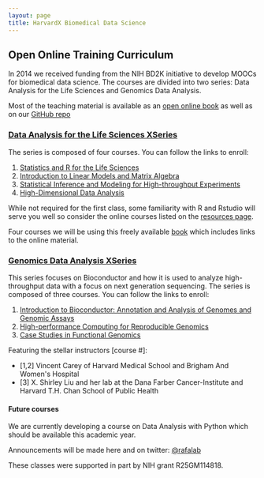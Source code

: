 ```yaml
---
layout: page
title: HarvardX Biomedical Data Science
---
```


## Open Online Training Curriculum 

In 2014 we received funding from the NIH BD2K initiative to develop
MOOCs for biomedical data science. The courses are divided into two series: Data Analysis for the Life Sciences and Genomics Data Analysis. 

Most of the teaching material is available as an [open online book](http://genomicsclass.github.io/book/) as well as on our [GitHub repo](https://github.com/genomicsclass/labs)

### [Data Analysis for the Life Sciences XSeries](https://www.edx.org/xseries/data-analysis-life-sciences)

The series is composed of four courses. You can follow the links to enroll:

1. [Statistics and R for the Life Sciences](https://www.edx.org/course/data-analysis-life-sciences-1-statistics-harvardx-ph525-1x)
2. [Introduction to Linear Models and Matrix Algebra](https://www.edx.org/course/data-analysis-life-sciences-2-harvardx-ph525-2x)
3. [Statistical Inference and Modeling for High-throughput Experiments](https://www.edx.org/course/data-analysis-life-sciences-3-harvardx-ph525-3x)
4. [High-Dimensional Data Analysis](https://www.edx.org/course/data-analysis-life-sciences-4-harvardx-ph525-4x)

While not required for the first class, some familiarity with R and Rstudio will serve you well so consider the online courses listed on the [resources page](resources.html).

Four courses we will be using this freely available
[book](https://leanpub.com/dataanalysisforthelifesciences) which
includes links to the online material.

### [Genomics Data Analysis XSeries](https://www.edx.org/xseries/genomics-data-analysis)

This series focuses on Bioconductor and how it is used to analyze high-throughput data with a focus on next generation sequencing. The series is composed of three courses. You can follow the links to enroll:

1. [Introduction to Bioconductor: Annotation and Analysis of Genomes and Genomic Assays](https://www.edx.org/course/data-analysis-life-sciences-5-harvardx-ph525-5x)
2. [High-performance Computing for Reproducible Genomics](https://www.edx.org/course/data-analysis-life-sciences-6-high-harvardx-ph525-6x)
3. [Case Studies in Functional Genomics](https://www.edx.org/course/data-analysis-life-sciences-7-case-harvardx-ph525-7x)

Featuring the stellar instructors [course #]:

* [1,2] Vincent Carey of Harvard Medical School and Brigham And Women's Hospital
* [3] X. Shirley Liu and her lab at the Dana Farber Cancer-Institute and Harvard T.H. Chan School of Public Health


#### Future courses

We are currently developing a course on Data Analysis with Python
which should be available this academic year.

Announcements will be made here and on twitter: [@rafalab](https://twitter.com/rafalab)

These classes were supported in part by NIH grant R25GM114818.
